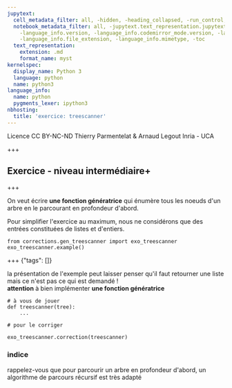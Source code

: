 ```yaml
---
jupytext:
  cell_metadata_filter: all, -hidden, -heading_collapsed, -run_control, -trusted
  notebook_metadata_filter: all, -jupytext.text_representation.jupytext_version, -jupytext.text_representation.format_version,
    -language_info.version, -language_info.codemirror_mode.version, -language_info.codemirror_mode,
    -language_info.file_extension, -language_info.mimetype, -toc
  text_representation:
    extension: .md
    format_name: myst
kernelspec:
  display_name: Python 3
  language: python
  name: python3
language_info:
  name: python
  pygments_lexer: ipython3
nbhosting:
  title: 'exercice: treescanner'
---
```


<div class="licence">
<span>Licence CC BY-NC-ND</span>
<span>Thierry Parmentelat &amp; Arnaud Legout</span>
<span>Inria - UCA</span>
</div>

+++

## Exercice - niveau intermédiaire+

+++

On veut écrire **une fonction génératrice** qui énumère tous les noeuds d'un arbre en le parcourant en profondeur d'abord.

Pour simplifier l'exercice au maximum, nous ne considérons que des entrées constituées de listes et d'entiers.

```{code-cell} ipython3
from corrections.gen_treescanner import exo_treescanner
exo_treescanner.example()
```

+++ {"tags": []}

la présentation de l'exemple peut laisser penser qu'il faut retourner une liste  
mais ce n'est pas ce qui est demandé !  
**attention** à bien implémenter **une fonction génératrice**

```{code-cell} ipython3
# à vous de jouer
def treescanner(tree):
    ...
```

```{code-cell} ipython3
# pour le corriger

exo_treescanner.correction(treescanner)
```

### indice

rappelez-vous que pour parcourir un arbre en profondeur d'abord, un algorithme de parcours récursif est très adapté
